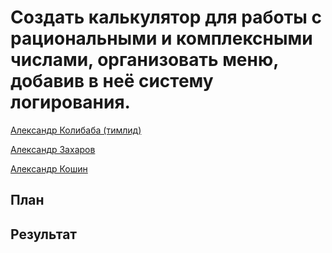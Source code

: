 # Создать калькулятор для работы с рациональными и комплексными числами, организовать меню, добавив в неё систему логирования.

[Александр Колибаба (тимлид)](https://gb.ru/users/4281457)

[Александр Захаров](https://gb.ru/users/5361206)

[Александр Кошин](https://gb.ru/users/7772942)

## План


## Результат

